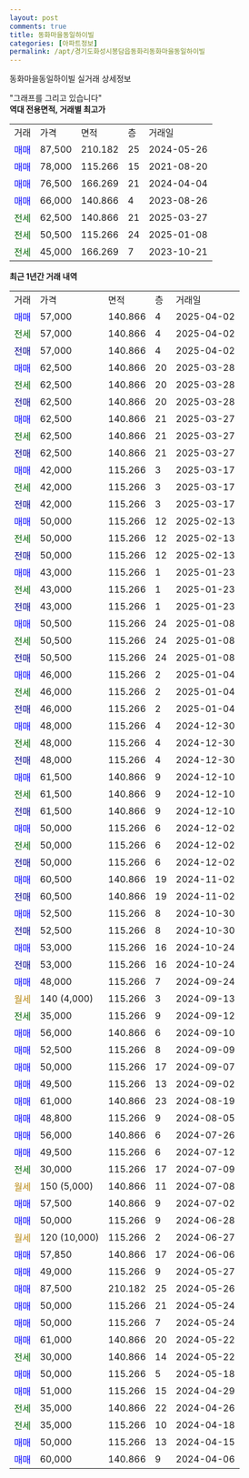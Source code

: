 ```yaml
---
layout: post
comments: true
title: 동화마을동일하이빌
categories: [아파트정보]
permalink: /apt/경기도화성시봉담읍동화리동화마을동일하이빌
---
```


동화마을동일하이빌 실거래 상세정보

<script type="text/javascript">
  google.charts.load('current', {'packages':['line', 'corechart']});
  google.charts.setOnLoadCallback(drawChart);

  function drawChart() {
    var data = new google.visualization.DataTable();
    data.addColumn('date', '거래일');
    data.addColumn('number', "매매");
    data.addColumn('number', "전세");
    data.addColumn('number', "전매");

    data.addRows([[new Date(Date.parse("2025-04-02")), 57000, null, null], [new Date(Date.parse("2025-04-02")), null, 57000, null], [new Date(Date.parse("2025-04-02")), null, null, 57000], [new Date(Date.parse("2025-03-28")), 62500, null, null], [new Date(Date.parse("2025-03-28")), null, 62500, null], [new Date(Date.parse("2025-03-28")), null, null, 62500], [new Date(Date.parse("2025-03-27")), 62500, null, null], [new Date(Date.parse("2025-03-27")), null, 62500, null], [new Date(Date.parse("2025-03-27")), null, null, 62500], [new Date(Date.parse("2025-03-17")), 42000, null, null], [new Date(Date.parse("2025-03-17")), null, 42000, null], [new Date(Date.parse("2025-03-17")), null, null, 42000], [new Date(Date.parse("2025-02-13")), 50000, null, null], [new Date(Date.parse("2025-02-13")), null, 50000, null], [new Date(Date.parse("2025-02-13")), null, null, 50000], [new Date(Date.parse("2025-01-23")), 43000, null, null], [new Date(Date.parse("2025-01-23")), null, 43000, null], [new Date(Date.parse("2025-01-23")), null, null, 43000], [new Date(Date.parse("2025-01-08")), 50500, null, null], [new Date(Date.parse("2025-01-08")), null, 50500, null], [new Date(Date.parse("2025-01-08")), null, null, 50500], [new Date(Date.parse("2025-01-04")), 46000, null, null], [new Date(Date.parse("2025-01-04")), null, 46000, null], [new Date(Date.parse("2025-01-04")), null, null, 46000], [new Date(Date.parse("2024-12-30")), 48000, null, null], [new Date(Date.parse("2024-12-30")), null, 48000, null], [new Date(Date.parse("2024-12-30")), null, null, 48000], [new Date(Date.parse("2024-12-10")), 61500, null, null], [new Date(Date.parse("2024-12-10")), null, 61500, null], [new Date(Date.parse("2024-12-10")), null, null, 61500], [new Date(Date.parse("2024-12-02")), 50000, null, null], [new Date(Date.parse("2024-12-02")), null, 50000, null], [new Date(Date.parse("2024-12-02")), null, null, 50000], [new Date(Date.parse("2024-11-02")), 60500, null, null], [new Date(Date.parse("2024-11-02")), null, null, 60500], [new Date(Date.parse("2024-10-30")), 52500, null, null], [new Date(Date.parse("2024-10-30")), null, null, 52500], [new Date(Date.parse("2024-10-24")), 53000, null, null], [new Date(Date.parse("2024-10-24")), null, null, 53000], [new Date(Date.parse("2024-09-24")), 48000, null, null], [new Date(Date.parse("2024-09-13")), null, null, null], [new Date(Date.parse("2024-09-12")), null, 35000, null], [new Date(Date.parse("2024-09-10")), 56000, null, null], [new Date(Date.parse("2024-09-09")), 52500, null, null], [new Date(Date.parse("2024-09-07")), 50000, null, null], [new Date(Date.parse("2024-09-02")), 49500, null, null], [new Date(Date.parse("2024-08-19")), 61000, null, null], [new Date(Date.parse("2024-08-05")), 48800, null, null], [new Date(Date.parse("2024-07-26")), 56000, null, null], [new Date(Date.parse("2024-07-12")), 49500, null, null], [new Date(Date.parse("2024-07-09")), null, 30000, null], [new Date(Date.parse("2024-07-08")), null, null, null], [new Date(Date.parse("2024-07-02")), 57500, null, null], [new Date(Date.parse("2024-06-28")), 50000, null, null], [new Date(Date.parse("2024-06-27")), null, null, null], [new Date(Date.parse("2024-06-06")), 57850, null, null], [new Date(Date.parse("2024-05-27")), 49000, null, null], [new Date(Date.parse("2024-05-26")), 87500, null, null], [new Date(Date.parse("2024-05-24")), 50000, null, null], [new Date(Date.parse("2024-05-24")), 50000, null, null], [new Date(Date.parse("2024-05-22")), 61000, null, null], [new Date(Date.parse("2024-05-22")), null, 30000, null], [new Date(Date.parse("2024-05-18")), 50000, null, null], [new Date(Date.parse("2024-04-29")), 51000, null, null], [new Date(Date.parse("2024-04-26")), null, 35000, null], [new Date(Date.parse("2024-04-18")), null, 35000, null], [new Date(Date.parse("2024-04-15")), 50000, null, null], [new Date(Date.parse("2024-04-06")), 60000, null, null]]);

    var options = {
      hAxis: {
        format: 'yyyy/MM/dd'
      },    
      lineWidth: 0,
      pointsVisible: true,    
      title: '최근 1년간 유형별 실거래가 분포',
      legend: { position: 'bottom' }
    };

    var formatter = new google.visualization.NumberFormat({pattern:'###,###'} );
    formatter.format(data, 1);
    formatter.format(data, 2);
    
    setTimeout(function() {
        var chart = new google.visualization.LineChart(document.getElementById('columnchart_material'));
        chart.draw(data, (options));
        document.getElementById('loading').style.display = 'none';
    }, 200);
  }
</script>


<div id="loading" style="z-index:20; display: block; margin-left: 0px">"그래프를 그리고 있습니다"</div>
<div id="columnchart_material" style="width: 95%; margin-left: 0px; display: block"></div>
<!-- contents start -->
<b>역대 전용면적, 거래별 최고가</b>
<table class="sortable">
    <tr>
      <td>거래</td>
      <td>가격</td>
      <td>면적</td>
      <td>층</td>
      <td>거래일</td>
    </tr>
        <tr>
          <td><a style="color: blue">매매</a></td>
          <td>87,500</td>
          <td>210.182</td>
          <td>25</td>
          <td>2024-05-26</td>
        </tr>            <tr>
          <td><a style="color: blue">매매</a></td>
          <td>78,000</td>
          <td>115.266</td>
          <td>15</td>
          <td>2021-08-20</td>
        </tr>            <tr>
          <td><a style="color: blue">매매</a></td>
          <td>76,500</td>
          <td>166.269</td>
          <td>21</td>
          <td>2024-04-04</td>
        </tr>            <tr>
          <td><a style="color: blue">매매</a></td>
          <td>66,000</td>
          <td>140.866</td>
          <td>4</td>
          <td>2023-08-26</td>
        </tr>        
        <tr>
              <td><a style="color: darkgreen">전세</a></td>
              <td>62,500</td>
              <td>140.866</td>
              <td>21</td>
              <td>2025-03-27</td>
            </tr>            <tr>
              <td><a style="color: darkgreen">전세</a></td>
              <td>50,500</td>
              <td>115.266</td>
              <td>24</td>
              <td>2025-01-08</td>
            </tr>            <tr>
              <td><a style="color: darkgreen">전세</a></td>
              <td>45,000</td>
              <td>166.269</td>
              <td>7</td>
              <td>2023-10-21</td>
            </tr>        
    
</table>

<b>최근 1년간 거래 내역</b>

<table class="sortable">
    <tr>
      <td>거래</td>
      <td>가격</td>
      <td>면적</td>
      <td>층</td>
      <td>거래일</td>
    </tr>
    <tr>
      <td><a style="color: blue">매매</a></td>
      <td>57,000</td>
      <td>140.866</td>
      <td>4</td>
      <td>2025-04-02</td>
    </tr>          <tr>
      <td><a style="color: darkgreen">전세</a></td>
      <td>57,000</td>
      <td>140.866</td>
      <td>4</td>
      <td>2025-04-02</td>
    </tr>          <tr>
      <td><a style="color: darkblue">전매</a></td>
      <td>57,000</td>
      <td>140.866</td>
      <td>4</td>
      <td>2025-04-02</td>
    </tr>          <tr>
      <td><a style="color: blue">매매</a></td>
      <td>62,500</td>
      <td>140.866</td>
      <td>20</td>
      <td>2025-03-28</td>
    </tr>          <tr>
      <td><a style="color: darkgreen">전세</a></td>
      <td>62,500</td>
      <td>140.866</td>
      <td>20</td>
      <td>2025-03-28</td>
    </tr>          <tr>
      <td><a style="color: darkblue">전매</a></td>
      <td>62,500</td>
      <td>140.866</td>
      <td>20</td>
      <td>2025-03-28</td>
    </tr>          <tr>
      <td><a style="color: blue">매매</a></td>
      <td>62,500</td>
      <td>140.866</td>
      <td>21</td>
      <td>2025-03-27</td>
    </tr>          <tr>
      <td><a style="color: darkgreen">전세</a></td>
      <td>62,500</td>
      <td>140.866</td>
      <td>21</td>
      <td>2025-03-27</td>
    </tr>          <tr>
      <td><a style="color: darkblue">전매</a></td>
      <td>62,500</td>
      <td>140.866</td>
      <td>21</td>
      <td>2025-03-27</td>
    </tr>          <tr>
      <td><a style="color: blue">매매</a></td>
      <td>42,000</td>
      <td>115.266</td>
      <td>3</td>
      <td>2025-03-17</td>
    </tr>          <tr>
      <td><a style="color: darkgreen">전세</a></td>
      <td>42,000</td>
      <td>115.266</td>
      <td>3</td>
      <td>2025-03-17</td>
    </tr>          <tr>
      <td><a style="color: darkblue">전매</a></td>
      <td>42,000</td>
      <td>115.266</td>
      <td>3</td>
      <td>2025-03-17</td>
    </tr>          <tr>
      <td><a style="color: blue">매매</a></td>
      <td>50,000</td>
      <td>115.266</td>
      <td>12</td>
      <td>2025-02-13</td>
    </tr>          <tr>
      <td><a style="color: darkgreen">전세</a></td>
      <td>50,000</td>
      <td>115.266</td>
      <td>12</td>
      <td>2025-02-13</td>
    </tr>          <tr>
      <td><a style="color: darkblue">전매</a></td>
      <td>50,000</td>
      <td>115.266</td>
      <td>12</td>
      <td>2025-02-13</td>
    </tr>          <tr>
      <td><a style="color: blue">매매</a></td>
      <td>43,000</td>
      <td>115.266</td>
      <td>1</td>
      <td>2025-01-23</td>
    </tr>          <tr>
      <td><a style="color: darkgreen">전세</a></td>
      <td>43,000</td>
      <td>115.266</td>
      <td>1</td>
      <td>2025-01-23</td>
    </tr>          <tr>
      <td><a style="color: darkblue">전매</a></td>
      <td>43,000</td>
      <td>115.266</td>
      <td>1</td>
      <td>2025-01-23</td>
    </tr>          <tr>
      <td><a style="color: blue">매매</a></td>
      <td>50,500</td>
      <td>115.266</td>
      <td>24</td>
      <td>2025-01-08</td>
    </tr>          <tr>
      <td><a style="color: darkgreen">전세</a></td>
      <td>50,500</td>
      <td>115.266</td>
      <td>24</td>
      <td>2025-01-08</td>
    </tr>          <tr>
      <td><a style="color: darkblue">전매</a></td>
      <td>50,500</td>
      <td>115.266</td>
      <td>24</td>
      <td>2025-01-08</td>
    </tr>          <tr>
      <td><a style="color: blue">매매</a></td>
      <td>46,000</td>
      <td>115.266</td>
      <td>2</td>
      <td>2025-01-04</td>
    </tr>          <tr>
      <td><a style="color: darkgreen">전세</a></td>
      <td>46,000</td>
      <td>115.266</td>
      <td>2</td>
      <td>2025-01-04</td>
    </tr>          <tr>
      <td><a style="color: darkblue">전매</a></td>
      <td>46,000</td>
      <td>115.266</td>
      <td>2</td>
      <td>2025-01-04</td>
    </tr>          <tr>
      <td><a style="color: blue">매매</a></td>
      <td>48,000</td>
      <td>115.266</td>
      <td>4</td>
      <td>2024-12-30</td>
    </tr>          <tr>
      <td><a style="color: darkgreen">전세</a></td>
      <td>48,000</td>
      <td>115.266</td>
      <td>4</td>
      <td>2024-12-30</td>
    </tr>          <tr>
      <td><a style="color: darkblue">전매</a></td>
      <td>48,000</td>
      <td>115.266</td>
      <td>4</td>
      <td>2024-12-30</td>
    </tr>          <tr>
      <td><a style="color: blue">매매</a></td>
      <td>61,500</td>
      <td>140.866</td>
      <td>9</td>
      <td>2024-12-10</td>
    </tr>          <tr>
      <td><a style="color: darkgreen">전세</a></td>
      <td>61,500</td>
      <td>140.866</td>
      <td>9</td>
      <td>2024-12-10</td>
    </tr>          <tr>
      <td><a style="color: darkblue">전매</a></td>
      <td>61,500</td>
      <td>140.866</td>
      <td>9</td>
      <td>2024-12-10</td>
    </tr>          <tr>
      <td><a style="color: blue">매매</a></td>
      <td>50,000</td>
      <td>115.266</td>
      <td>6</td>
      <td>2024-12-02</td>
    </tr>          <tr>
      <td><a style="color: darkgreen">전세</a></td>
      <td>50,000</td>
      <td>115.266</td>
      <td>6</td>
      <td>2024-12-02</td>
    </tr>          <tr>
      <td><a style="color: darkblue">전매</a></td>
      <td>50,000</td>
      <td>115.266</td>
      <td>6</td>
      <td>2024-12-02</td>
    </tr>          <tr>
      <td><a style="color: blue">매매</a></td>
      <td>60,500</td>
      <td>140.866</td>
      <td>19</td>
      <td>2024-11-02</td>
    </tr>          <tr>
      <td><a style="color: darkblue">전매</a></td>
      <td>60,500</td>
      <td>140.866</td>
      <td>19</td>
      <td>2024-11-02</td>
    </tr>          <tr>
      <td><a style="color: blue">매매</a></td>
      <td>52,500</td>
      <td>115.266</td>
      <td>8</td>
      <td>2024-10-30</td>
    </tr>          <tr>
      <td><a style="color: darkblue">전매</a></td>
      <td>52,500</td>
      <td>115.266</td>
      <td>8</td>
      <td>2024-10-30</td>
    </tr>          <tr>
      <td><a style="color: blue">매매</a></td>
      <td>53,000</td>
      <td>115.266</td>
      <td>16</td>
      <td>2024-10-24</td>
    </tr>          <tr>
      <td><a style="color: darkblue">전매</a></td>
      <td>53,000</td>
      <td>115.266</td>
      <td>16</td>
      <td>2024-10-24</td>
    </tr>          <tr>
      <td><a style="color: blue">매매</a></td>
      <td>48,000</td>
      <td>115.266</td>
      <td>7</td>
      <td>2024-09-24</td>
    </tr>          <tr>
      <td><a style="color: darkgoldenrod">월세</a></td>
      <td>140 (4,000)</td>
      <td>115.266</td>
      <td>3</td>
      <td>2024-09-13</td>
    </tr>          <tr>
      <td><a style="color: darkgreen">전세</a></td>
      <td>35,000</td>
      <td>115.266</td>
      <td>9</td>
      <td>2024-09-12</td>
    </tr>          <tr>
      <td><a style="color: blue">매매</a></td>
      <td>56,000</td>
      <td>140.866</td>
      <td>6</td>
      <td>2024-09-10</td>
    </tr>          <tr>
      <td><a style="color: blue">매매</a></td>
      <td>52,500</td>
      <td>115.266</td>
      <td>8</td>
      <td>2024-09-09</td>
    </tr>          <tr>
      <td><a style="color: blue">매매</a></td>
      <td>50,000</td>
      <td>115.266</td>
      <td>17</td>
      <td>2024-09-07</td>
    </tr>          <tr>
      <td><a style="color: blue">매매</a></td>
      <td>49,500</td>
      <td>115.266</td>
      <td>13</td>
      <td>2024-09-02</td>
    </tr>          <tr>
      <td><a style="color: blue">매매</a></td>
      <td>61,000</td>
      <td>140.866</td>
      <td>23</td>
      <td>2024-08-19</td>
    </tr>          <tr>
      <td><a style="color: blue">매매</a></td>
      <td>48,800</td>
      <td>115.266</td>
      <td>9</td>
      <td>2024-08-05</td>
    </tr>          <tr>
      <td><a style="color: blue">매매</a></td>
      <td>56,000</td>
      <td>140.866</td>
      <td>6</td>
      <td>2024-07-26</td>
    </tr>          <tr>
      <td><a style="color: blue">매매</a></td>
      <td>49,500</td>
      <td>115.266</td>
      <td>6</td>
      <td>2024-07-12</td>
    </tr>          <tr>
      <td><a style="color: darkgreen">전세</a></td>
      <td>30,000</td>
      <td>115.266</td>
      <td>17</td>
      <td>2024-07-09</td>
    </tr>          <tr>
      <td><a style="color: darkgoldenrod">월세</a></td>
      <td>150 (5,000)</td>
      <td>140.866</td>
      <td>11</td>
      <td>2024-07-08</td>
    </tr>          <tr>
      <td><a style="color: blue">매매</a></td>
      <td>57,500</td>
      <td>140.866</td>
      <td>9</td>
      <td>2024-07-02</td>
    </tr>          <tr>
      <td><a style="color: blue">매매</a></td>
      <td>50,000</td>
      <td>115.266</td>
      <td>9</td>
      <td>2024-06-28</td>
    </tr>          <tr>
      <td><a style="color: darkgoldenrod">월세</a></td>
      <td>120 (10,000)</td>
      <td>115.266</td>
      <td>2</td>
      <td>2024-06-27</td>
    </tr>          <tr>
      <td><a style="color: blue">매매</a></td>
      <td>57,850</td>
      <td>140.866</td>
      <td>17</td>
      <td>2024-06-06</td>
    </tr>          <tr>
      <td><a style="color: blue">매매</a></td>
      <td>49,000</td>
      <td>115.266</td>
      <td>9</td>
      <td>2024-05-27</td>
    </tr>          <tr>
      <td><a style="color: blue">매매</a></td>
      <td>87,500</td>
      <td>210.182</td>
      <td>25</td>
      <td>2024-05-26</td>
    </tr>          <tr>
      <td><a style="color: blue">매매</a></td>
      <td>50,000</td>
      <td>115.266</td>
      <td>21</td>
      <td>2024-05-24</td>
    </tr>          <tr>
      <td><a style="color: blue">매매</a></td>
      <td>50,000</td>
      <td>115.266</td>
      <td>7</td>
      <td>2024-05-24</td>
    </tr>          <tr>
      <td><a style="color: blue">매매</a></td>
      <td>61,000</td>
      <td>140.866</td>
      <td>20</td>
      <td>2024-05-22</td>
    </tr>          <tr>
      <td><a style="color: darkgreen">전세</a></td>
      <td>30,000</td>
      <td>140.866</td>
      <td>14</td>
      <td>2024-05-22</td>
    </tr>          <tr>
      <td><a style="color: blue">매매</a></td>
      <td>50,000</td>
      <td>115.266</td>
      <td>5</td>
      <td>2024-05-18</td>
    </tr>          <tr>
      <td><a style="color: blue">매매</a></td>
      <td>51,000</td>
      <td>115.266</td>
      <td>15</td>
      <td>2024-04-29</td>
    </tr>          <tr>
      <td><a style="color: darkgreen">전세</a></td>
      <td>35,000</td>
      <td>140.866</td>
      <td>22</td>
      <td>2024-04-26</td>
    </tr>          <tr>
      <td><a style="color: darkgreen">전세</a></td>
      <td>35,000</td>
      <td>115.266</td>
      <td>10</td>
      <td>2024-04-18</td>
    </tr>          <tr>
      <td><a style="color: blue">매매</a></td>
      <td>50,000</td>
      <td>115.266</td>
      <td>13</td>
      <td>2024-04-15</td>
    </tr>          <tr>
      <td><a style="color: blue">매매</a></td>
      <td>60,000</td>
      <td>140.866</td>
      <td>9</td>
      <td>2024-04-06</td>
    </tr>      </table>
<!-- contents end -->    

